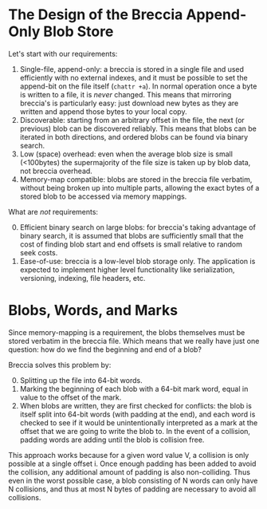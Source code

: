 # The Design of the Breccia Append-Only Blob Store

Let's start with our requirements:

1. Single-file, append-only: a breccia is stored in a single file and used
   efficiently with no external indexes, and it must be possible to set the
   append-bit on the file itself (`chattr +a`). In normal operation once a byte
   is written to a file, it is *never* changed. This means that mirroring
   breccia's is particularly easy: just download new bytes as they are written
   and append those bytes to your local copy.
2. Discoverable: starting from an arbitrary offset in the file, the next (or
   previous) blob can be discovered reliably. This means that blobs can be
   iterated in both directions, and ordered blobs can be found via binary search.
3. Low (space) overhead: even when the average blob size is small (<100bytes)
   the supermajority of the file size is taken up by blob data, not breccia
   overhead.
4. Memory-map compatible: blobs are stored in the breccia file verbatim,
   without being broken up into multiple parts, allowing the exact bytes of a
   stored blob to be accessed via memory mappings.

What are *not* requirements:

0. Efficient binary search on large blobs: for breccia's taking advantage of
   binary search, it is assumed that blobs are sufficiently small that the cost
   of finding blob start and end offsets is small relative to random seek
   costs.
1. Ease-of-use: breccia is a low-level blob storage only. The application is
   expected to implement higher level functionality like serialization,
   versioning, indexing, file headers, etc.


# Blobs, Words, and Marks

Since memory-mapping is a requirement, the blobs themselves must be stored
verbatim in the breccia file. Which means that we really have just one
question: how do we find the beginning and end of a blob?

Breccia solves this problem by:

0. Splitting up the file into 64-bit words.
1. Marking the beginning of each blob with a 64-bit mark word, equal in value
   to the offset of the mark.
2. When blobs are written, they are first checked for conflicts: the blob is
   itself split into 64-bit words (with padding at the end), and each word is
   checked to see if it would be unintentionally interpreted as a mark at the
   offset that we are going to write the blob to. In the event of a collision,
   padding words are adding until the blob is collision free.

This approach works because for a given word value V, a collision is only
possible at a single offset i. Once enough padding has been added to avoid the
collision, any additional amount of padding is also non-colliding. Thus even in
the worst possible case, a blob consisting of N words can only have N
collisions, and thus at most N bytes of padding are necessary to avoid all
collisions.

